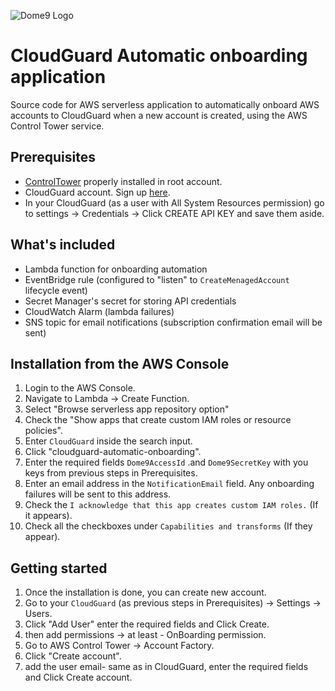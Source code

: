 ![Dome9 Logo](https://central.dome9.com/assets/images/cloud-guard/cloud-guard-logo.svg)

# CloudGuard Automatic onboarding application
Source code for AWS serverless application to automatically onboard AWS accounts to CloudGuard when a new account is created, using the AWS Control Tower service.

## Prerequisites
- [ControlTower](https://aws.amazon.com/controltower/) properly installed in root account. 
- CloudGuard account. Sign up [here](https://secure.dome9.com/).
- In your CloudGuard (as a user with All System Resources permission) go to settings -> Credentials -> Click CREATE API KEY and save them aside. 

## What's included
- Lambda function for onboarding automation
- EventBridge rule (configured to "listen" to `CreateMenagedAccount` lifecycle event)
- Secret Manager's secret for storing API credentials 
- CloudWatch Alarm (lambda failures)
- SNS topic for email notifications (subscription confirmation email will be sent)

## Installation from the AWS Console
1. Login to the AWS Console.
2. Navigate to Lambda -> Create Function.
3. Select "Browse serverless app repository option"
4. Check the "Show apps that create custom IAM roles or resource policies".
5. Enter `CloudGuard` inside the search input. 
6. Click  "cloudguard-automatic-onboarding".
7. Enter the required fields `Dome9AccessId` .and `Dome9SecretKey` with you keys from previous steps in Prerequisites.
8. Enter an email address in the `NotificationEmail` field. Any onboarding failures will be sent to this address.
9. Check the `I acknowledge that this app creates custom IAM roles.` (If it appears). 
10. Check all the checkboxes under `Capabilities and transforms` (If they appear).


## Getting started
1. Once the installation is done, you can create new account.
2. Go to your `CloudGuard` (as previous steps in Prerequisites) -> Settings -> Users.
3. Click "Add User" enter the required fields and Click Create.
4. then add permissions -> at least - OnBoarding permission.
5. Go to AWS Control Tower -> Account Factory.
6. Click "Create account".
7. add the user email- same as in CloudGuard, enter the required fields and Click Create account.

